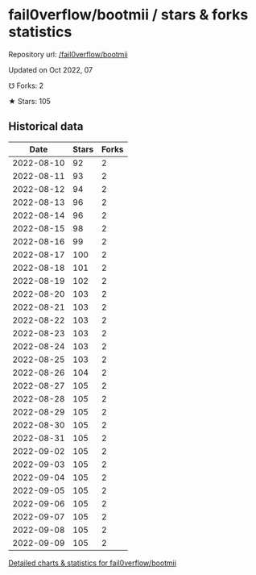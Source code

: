 # fail0verflow/bootmii / stars & forks statistics

Repository url: [/fail0verflow/bootmii](https://github.com/fail0verflow/bootmii)

Updated on Oct 2022, 07

☋ Forks: 2

★ Stars: 105

## Historical data
| Date | Stars | Forks |
|------|-------|-------|
| 2022-08-10 | 92 | 2 | 
| 2022-08-11 | 93 | 2 | 
| 2022-08-12 | 94 | 2 | 
| 2022-08-13 | 96 | 2 | 
| 2022-08-14 | 96 | 2 | 
| 2022-08-15 | 98 | 2 | 
| 2022-08-16 | 99 | 2 | 
| 2022-08-17 | 100 | 2 | 
| 2022-08-18 | 101 | 2 | 
| 2022-08-19 | 102 | 2 | 
| 2022-08-20 | 103 | 2 | 
| 2022-08-21 | 103 | 2 | 
| 2022-08-22 | 103 | 2 | 
| 2022-08-23 | 103 | 2 | 
| 2022-08-24 | 103 | 2 | 
| 2022-08-25 | 103 | 2 | 
| 2022-08-26 | 104 | 2 | 
| 2022-08-27 | 105 | 2 | 
| 2022-08-28 | 105 | 2 | 
| 2022-08-29 | 105 | 2 | 
| 2022-08-30 | 105 | 2 | 
| 2022-08-31 | 105 | 2 | 
| 2022-09-02 | 105 | 2 | 
| 2022-09-03 | 105 | 2 | 
| 2022-09-04 | 105 | 2 | 
| 2022-09-05 | 105 | 2 | 
| 2022-09-06 | 105 | 2 | 
| 2022-09-07 | 105 | 2 | 
| 2022-09-08 | 105 | 2 | 
| 2022-09-09 | 105 | 2 | 


[Detailed charts & statistics for fail0verflow/bootmii](https://reviewgithub.com/rep/fail0verflow/bootmii)
